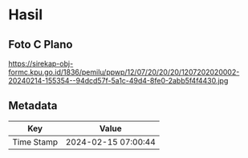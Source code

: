 # Hasil

## Foto C Plano

https://sirekap-obj-formc.kpu.go.id/1836/pemilu/ppwp/12/07/20/20/20/1207202020002-20240214-155354--94dcd57f-5a1c-49d4-8fe0-2abb5f4f4430.jpg


## Metadata

| Key        | Value               |
| ---------- | ------------------- |
| Time Stamp | 2024-02-15 07:00:44 |



